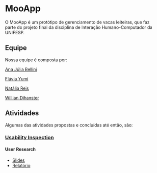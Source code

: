 # MooApp

O MooApp é um protótipo de gerenciamento de vacas leiteiras, que faz parte do projeto final da disciplina de Interação Humano-Computador da UNIFESP.

## Equipe

Nossa equipe é composta por:

[Ana Júlia Bellini](https://github.com/anajbellini) 

[Flávia Yumi](https://github.com/FYIchikura)

[Natália Reis](https://github.com/natreis)

[Willian Dihanster](https://github.com/dihanster)

## Atividades

Algumas das atividades propostas e concluídas até então, são:

### [Usability Inspection](https://github.com/FYIchikura/IHC_MooApp.github.io/blob/master/userResearchApresentacao.pdf)

#### User Research
- [Slides](userResearchApresentacao.pdf)
- [Relatório](userResearchRelatorio.pdf)
